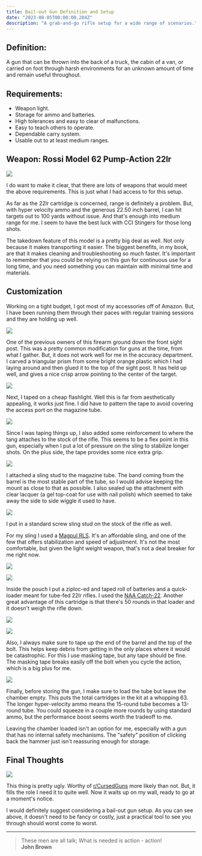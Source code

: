 ```yaml
---
title: Bail-out Gun Definition and Setup
date: "2023-08-05T00:00:00.284Z"
description: "A grab-and-go rifle setup for a wide range of scenarios."
---
```


## Definition:
A gun that can be thrown into the back of a truck, the cabin of a van, or carried on foot through harsh environments for an unknown amount of time and remain useful throughout.

## Requirements:
* Weapon light.
* Storage for ammo and batteries.
* High tolerances and easy to clear of malfunctions.
* Easy to teach others to operate.
* Dependable carry system.
* Usable out to at least medium ranges.

## Weapon: Rossi Model 62 Pump-Action 22lr

![](./11.jpg)

I do want to make it clear, that there are lots of weapons that would meet the above requirements. This is just what I had access to for this setup.

As far as the 22lr cartridge is concerned, range is definitely a problem. But, with hyper velocity ammo and the generous 22.50 inch barrel, I can hit targets out to 100 yards without issue. And that's enough into medium range for me. I seem to have the best luck with CCI Stingers for those long shots.

The takedown feature of this model is a pretty big deal as well. Not only because it makes transporting it easier. The biggest benefits, in my book, are that it makes cleaning and troubleshooting so much faster. It's important to remember that you could be relying on this gun for continuous use for a long time, and you need something you can maintain with minimal time and materials.

## Customization

Working on a tight budget, I got most of my accessories off of Amazon. But, I have been running them through their paces with regular training sessions and they are holding up well.

![](./2.jpg)

One of the previous owners of this firearm ground down the front sight post. This was a pretty common modification for guns at the time, from what I gather. But, it does not work well for me in the accuracy department. I carved a triangular prism from some bright orange plastic which I had laying around and then glued it to the top of the sight post. It has held up well, and gives a nice crisp arrow pointing to the center of the target.

![](./3.jpg)

Next, I taped on a cheap flashlight. Well this is far from aesthetically appealing, it works just fine. I did have to pattern the tape to avoid covering the access port on the magazine tube.

![](./5.jpg)

Since I was taping things up, I also added some reinforcement to where the tang attaches to the stock of the rifle. This seems to be a flex point in this gun, especially when I put a lot of pressure on the sling to stabilize longer shots. On the plus side, the tape provides some nice extra grip.

![](./6.jpg)

I attached a sling stud to the magazine tube. The band coming from the barrel is the most stable part of the tube, so I would advise keeping the mount as close to that as possible. I also sealed up the attachment with clear lacquer (a gel top-coat for use with nail polish) which seemed to take away the side to side wiggle it used to have.

![](./7.jpg)

I put in a standard screw sling stud on the stock of the rifle as well.

For my sling I used a [Magpul RLS](https://www.amazon.com/dp/B07DNXHK6N). It's an affordable sling, and one of the few that offers stabilization and speed of adjustment. It's not the most comfortable, but given the light weight weapon, that's not a deal breaker for me right now.

![](./9.jpg)

![](./10.jpg)

Inside the pouch I put a ziploc-ed and taped roll of batteries and a quick-loader meant for tube-fed 22lr rifles. I used the [NAA Catch-22](https://www.amazon.com/dp/B00AQ67AI8). Another great advantage of this cartridge is that there's 50 rounds in that loader and it doesn't weigh the rifle down.

![](./12.jpg)

![](./13.jpg)

Also, I always make sure to tape up the end of the barrel and the top of the bolt. This helps keep debris from getting in the only places where it would be catastrophic. For this I use masking tape, but any tape should be fine. The masking tape breaks easily off the bolt when you cycle the action, which is a big plus for me.

![](./1.jpg)

Finally, before storing the gun, I make sure to load the tube but leave the chamber empty. This puts the total cartridges in the kit at a whopping 63. The longer hyper-velocity ammo means the 15-round tube becomes a 13-round tube. You could squeeze in a couple more rounds by using standard ammo, but the performance boost seems worth the tradeoff to me.

Leaving the chamber loaded isn't an option for me, especially with a gun that has no internal safety mechanisms. The "safety" position of clicking back the hammer just isn't reassuring enough for storage.

## Final Thoughts

![](./11.jpg)

This thing is pretty ugly. Worthy of [r/CursedGuns](https://www.reddit.com/r/CursedGuns/) more likely than not. But, it fills the role I need it to quite well. Now it waits up on my wall, ready to go at a moment's notice.

I would definitely suggest considering a bail-out gun setup. As you can see above, it doesn't need to be fancy or costly, just a practical tool to see you through should worst come to worst.

---

> These men are all talk; What is needed is action - action! <br>
> **John Brown**